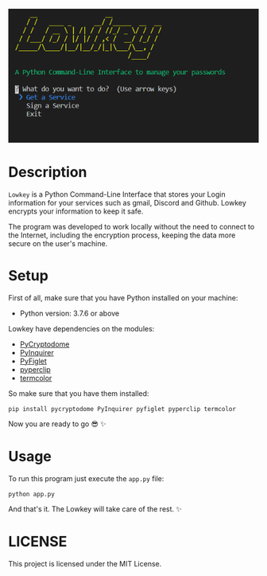 ![lowkey](https://raw.githubusercontent.com/Zurkon/RepoAssets/main/gifs/lowkey.gif)

# Description

`Lowkey` is a Python Command-Line Interface that stores your Login information for your services such as gmail, Discord and Github. Lowkey encrypts your information to keep it safe. 

The program was developed to work locally without the need to connect to the Internet, including the encryption process, keeping the data more secure on the user's machine.

# Setup

First of all, make sure that you have Python installed on your machine:
* Python version: 3.7.6 or above

Lowkey have dependencies on the modules:
* [PyCryptodome](https://github.com/Legrandin/pycryptodome)
* [PyInquirer](https://github.com/CITGuru/PyInquirer)
* [PyFiglet](https://github.com/pwaller/pyfiglet)
* [pyperclip](https://github.com/asweigart/pyperclip)
* [termcolor](https://github.com/hfeeki/termcolor)

So make sure that you have them installed:

```
pip install pycryptodome PyInquirer pyfiglet pyperclip termcolor
```

Now you are ready to go :sunglasses: :sparkles:

# Usage

To run this program just execute the `app.py` file:

```
python app.py
```

And that's it. The Lowkey will take care of the rest. :sparkles:

# LICENSE

This project is licensed under the MIT License.
